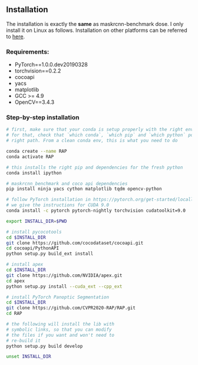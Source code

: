 ## Installation

The installation is exactly the **same** as maskrcnn-benchmark dose.  I only install it on Linux as follows. Installation on other platforms can be referred to [here](https://github.com/facebookresearch/maskrcnn-benchmark/blob/master/INSTALL.md).

### Requirements:

- PyTorch==1.0.0.dev20190328
- torchvision==0.2.2
- cocoapi
- yacs
- matplotlib
- GCC >= 4.9
- OpenCV==3.4.3


### Step-by-step installation

```bash
# first, make sure that your conda is setup properly with the right environment
# for that, check that `which conda`, `which pip` and `which python` points to the
# right path. From a clean conda env, this is what you need to do

conda create --name RAP
conda activate RAP

# this installs the right pip and dependencies for the fresh python
conda install ipython

# maskrcnn_benchmark and coco api dependencies
pip install ninja yacs cython matplotlib tqdm opencv-python

# follow PyTorch installation in https://pytorch.org/get-started/locally/
# we give the instructions for CUDA 9.0
conda install -c pytorch pytorch-nightly torchvision cudatoolkit=9.0

export INSTALL_DIR=$PWD

# install pycocotools
cd $INSTALL_DIR
git clone https://github.com/cocodataset/cocoapi.git
cd cocoapi/PythonAPI
python setup.py build_ext install

# install apex
cd $INSTALL_DIR
git clone https://github.com/NVIDIA/apex.git
cd apex
python setup.py install --cuda_ext --cpp_ext

# install PyTorch Panoptic Segmentation
cd $INSTALL_DIR
git clone https://github.com/CVPR2020-RAP/RAP.git
cd RAP

# the following will install the lib with
# symbolic links, so that you can modify
# the files if you want and won't need to
# re-build it
python setup.py build develop

unset INSTALL_DIR
```
